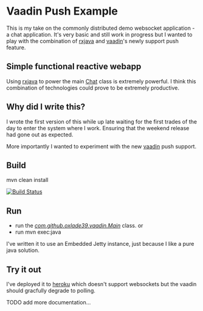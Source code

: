 # Vaadin Push Example

This is my take on the commonly distributed demo websocket application - a chat application.
It's very basic and still work in progress but I wanted to play with the combination of [rxjava](https://github.com/Netflix/RxJava) and [vaadin](https://vaadin.com/home)'s newly support push feature.

## Simple functional reactive webapp

Using [rxjava](https://github.com/Netflix/RxJava) to power the main [Chat](https://github.com/oxlade39/vaadin-chat-push/blob/master/src/main/java/com/github/oxlade39/chat/Chat.java) class is extremely powerful. 
I think this combination of technologies could prove to be extremely productive.

## Why did I write this?

I wrote the first version of this while up late waiting for the first trades of the day to enter the system where I work. 
Ensuring that the weekend release had gone out as expected.

More importantly I wanted to experiment with the new [vaadin](https://vaadin.com/home) push support.

## Build

mvn clean install

[![Build Status](https://travis-ci.org/oxlade39/vaadin-chat-push.png?branch=master)](https://travis-ci.org/oxlade39/vaadin-chat-push)

## Run

- run the [_com.github.oxlade39.vaadin.Main_](https://github.com/oxlade39/vaadin-chat-push/blob/master/src/main/java/com/github/oxlade39/vaadin/Main.java) class. or
- run mvn exec:java

I've written it to use an Embedded Jetty instance, just because I like a pure java solution.

## Try it out

I've deployed it to [heroku](http://vaadinchatpush.herokuapp.com/) which doesn't support websockets but the vaadin should
 gracfully degrade to polling.

TODO add more documentation...
